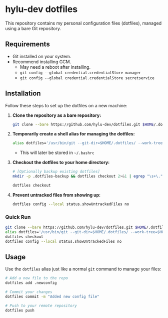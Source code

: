 # hylu-dev dotfiles

This repository contains my personal configuration files (dotfiles), managed using a bare Git repository.

## Requirements

- Git installed on your system.
- Recommend installing GCM.
    - May need a reboot after installing.
    - `git config --global credential.credentialStore manager` 
    - `git config --global credential.credentialStore secretservice` 

## Installation

Follow these steps to set up the dotfiles on a new machine:

1.  **Clone the repository as a bare repository:**
    ```bash
    git clone --bare https://github.com/hylu-dev/dotfiles.git $HOME/.dotfiles
    ```

2.  **Temporarily create a shell alias for managing the dotfiles:**
    ```bash
    alias dotfiles='/usr/bin/git --git-dir=$HOME/.dotfiles/ --work-tree=$HOME'
    ```
    - This will later be stored in `~/.bashrc`

3.  **Checkout the dotfiles to your home directory:**
    ```bash
    # [Optionally backup existing dotfiles]
    mkdir -p .dotfiles-backup && dotfiles checkout 2>&1 | egrep "\s+\." | awk {'print $1'} | xargs -I{} mv {} .dotfiles-backup/
    ```
    
    ```bash
    dotfiles checkout
    ```

5.  **Prevent untracked files from showing up:**
    ```bash
    dotfiles config --local status.showUntrackedFiles no
    ```
### Quick Run

```bash
git clone --bare https://github.com/hylu-dev/dotfiles.git $HOME/.dotfiles
alias dotfiles='/usr/bin/git --git-dir=$HOME/.dotfiles/ --work-tree=$HOME'
dotfiles checkout
dotfiles config --local status.showUntrackedFiles no
```

## Usage

Use the `dotfiles` alias just like a normal `git` command to manage your files:

```bash
# Add a new file to the repo
dotfiles add .newconfig

# Commit your changes
dotfiles commit -m "Added new config file"

# Push to your remote repository
dotfiles push
